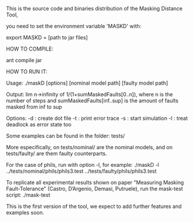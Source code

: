 This is the source code and binaries distribution of the Masking Distance Tool,

you need to set the environment variable 'MASKD' with:

export MASKD = [path to jar files]

HOW TO COMPILE:

ant compile jar

HOW TO RUN IT:

Usage: ./maskD [options] [nominal model path] [faulty model path]

Output: lim n->infinity of 1/(1+sumMaskedFaults[0..n]), where n is the number of steps and sumMaskedFaults[inf..sup] is the amount of faults masked from inf to sup

Options: 
-d : create dot file 
-t : print error trace 
-s : start simulation 
-l : treat deadlock as error state too
 

Some examples can be found
in the folder: tests/

More especifically, on tests/nominal/ are the nominal models, and on tests/faulty/ are them faulty counterparts.

For the case of phils, run with option -l, for example: ./maskD -l ../tests/nominal/phils/phils3.test ../tests/faulty/phils/phils3.test

To replicate all experimental results shown on paper "Measuring Masking Fault-Tolerance" (Castro, D’Argenio, Demasi, Putruele), run the mask-test script: ./mask-test

This is the first version of the tool, we expect to add further features and examples
soon.


